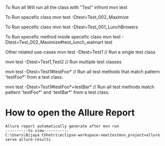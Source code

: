 To Run all Will run all the class with "Test" infront
	mvn test

To Run specefic class
	mvn test -Dtest=Test_002_Maximize

To Run specefic class
	mvn test -Dtest=Test_001_LunchBrowers

To Run specefic method inside specefic class
	mvn test -Dtest=Test_002_Maximize#test_lunch_walmart test
	
Other related use-cases
mvn test -Dtest=Test1 // Run a single test class

mvn test -Dtest=Test1,Test2 // Run multiple test classes

mvn test -Dtest=Test1#testFoo* // Run all test methods that match pattern 'testFoo*' from a test class.

mvn test -Dtest=Test1#testFoo*+testBar* // Run all test methods match pattern 'testFoo*' and 'testBar*' from a test class.

# How to open the Allure Report
	Allure report automatically generate after mvn run
	----------to view----------- 
	C:\Users\Bijaya Chhetri\eclipse-workspace-new\testmvn_project>allure serve allure-results